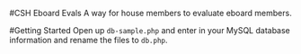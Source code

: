 #CSH Eboard Evals
A way for house members to evaluate eboard members.

#Getting Started
Open up ```db-sample.php``` and enter in your MySQL database information and rename the files to ```db.php```.

